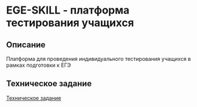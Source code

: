 # EGE-SKILL - платформа тестирования учащихся

## Описание
Платформа для проведения индивидуального тестирования учащихся в рамках подготовки к ЕГЭ

## Техническое задание
[Техническое задание](docs/technical_requirements.md)
